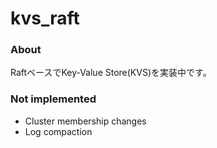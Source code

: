# kvs_raft
### About
RaftベースでKey-Value Store(KVS)を実装中です。

### Not implemented
 * Cluster membership changes
 * Log compaction
